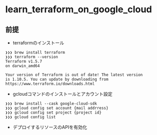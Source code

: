 # learn_terraform_on_google_cloud

## 前提

- terraformのインストール

```
❯❯❯ brew install terraform
❯❯❯ terraform --version
Terraform v1.5.7
on darwin_amd64

Your version of Terraform is out of date! The latest version
is 1.10.5. You can update by downloading from https://www.terraform.io/downloads.html
```

- gcloudコマンドのインストールとアカウント設定

```
❯❯❯ brew install --cask google-cloud-sdk
❯❯❯ gcloud config set account {mail addrress}
❯❯❯ gcloud config set project {project id}
❯❯❯ gcloud config list
```

- デプロイするリソースのAPIを有効化

